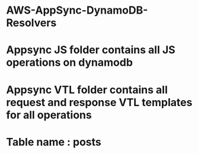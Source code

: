 # AWS-AppSync-DynamoDB-Resolvers


# Appsync JS folder contains all JS operations on dynamodb

# Appsync VTL folder contains all request and response VTL templates for all operations

# Table name : posts